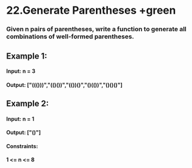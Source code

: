 # 22.Generate Parentheses +green
### Given n pairs of parentheses, write a function to generate all combinations of well-formed parentheses.

 

## Example 1:  

#### Input: n = 3  
#### Output: ["((()))","(()())","(())()","()(())","()()()"]  
## Example 2:  

#### Input: n = 1  
#### Output: ["()"]  
 

#### Constraints:  

#### 1 <= n <= 8  
